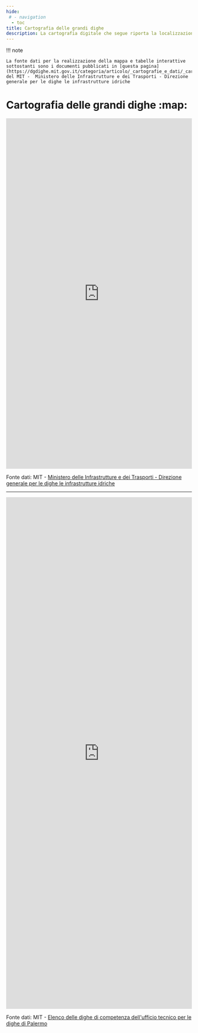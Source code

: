 ```yaml
---
hide:
 # - navigation
  - toc
title: Cartografia delle grandi dighe
description: La cartografia digitale che segue riporta la localizzazione delle grandi dighe di competenza della Direzione Generale per le Dighe e le Infrastrutture idriche sul territorio nazionale. La cartografia è corredata di funzionalità GIS relativamente avanzate, senza richiedere implementazioni software specialistiche.
---
```


!!! note

    La fonte dati per la realizzazione della mappa e tabelle interattive sottostanti sono i documenti pubblicati in [questa pagina](https://dgdighe.mit.gov.it/categoria/articolo/_cartografie_e_dati/_cartografie/cartografia_dighe) del MIT -  Ministero delle Infrastrutture e dei Trasporti - Direzione generale per le dighe le infrastrutture idriche

# Cartografia delle grandi dighe  :map:  
<iframe title="Cartografia delle grandi dighe" aria-label="Mappa" src="https://dgdighe.mit.gov.it/CartografiaDighe/mappa-dighe" scrolling="no" frameborder="0" style="width: 0; min-width: 100% !important; border: none;" height="950" data-external="1"></iframe>

Fonte dati: MIT - [Ministero delle Infrastrutture e dei Trasporti - Direzione generale per le dighe le infrastrutture idriche](https://dgdighe.mit.gov.it/categoria/articolo/_cartografie_e_dati/_cartografie/cartografia_dighe)

<hr>

<iframe title="UTD Palermo - Registro delle grandi dighe" aria-label="Tabella" id="datawrapper-chart-xhTbd" src="https://datawrapper.dwcdn.net/xhTbd/2/" scrolling="no" frameborder="0" style="width: 0; min-width: 100% !important; border: none;" height="1387" data-external="1"></iframe><script type="text/javascript">!function(){"use strict";window.addEventListener("message",(function(a){if(void 0!==a.data["datawrapper-height"]){var e=document.querySelectorAll("iframe");for(var t in a.data["datawrapper-height"])for(var r=0;r<e.length;r++)if(e[r].contentWindow===a.source){var i=a.data["datawrapper-height"][t]+"px";e[r].style.height=i}}}))}();
</script>

Fonte dati: MIT - [Elenco delle dighe di competenza dell'ufficio tecnico per le dighe di Palermo](https://dgdighe.mit.gov.it/categoria/articolo/_cartografie_e_dati/_dighe_di_competenza/UTDPA)